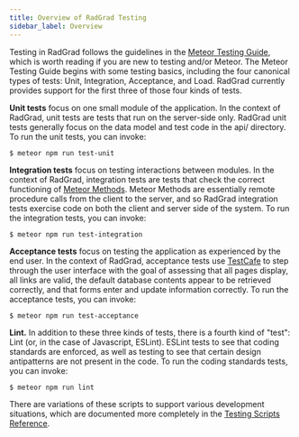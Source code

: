 ```yaml
---
title: Overview of RadGrad Testing
sidebar_label: Overview
---
```


Testing in RadGrad follows the guidelines in the [Meteor Testing Guide](https://guide.meteor.com/testing.html), which is worth reading if you are new to testing and/or Meteor. The Meteor Testing Guide begins with some testing basics, including the four canonical types of tests: Unit, Integration, Acceptance, and Load.  RadGrad currently provides support for the first three of those four kinds of tests.

**Unit tests** focus on one small module of the application. In the context of RadGrad, unit tests are tests that run on the server-side only.  RadGrad unit tests generally focus on the data model and test code in the api/ directory.  To run the unit tests, you can invoke:

```
$ meteor npm run test-unit
```

**Integration tests** focus on testing interactions between modules.  In the context of RadGrad, integration tests are tests that check the correct functioning of [Meteor Methods](https://guide.meteor.com/methods.html). Meteor Methods are essentially remote procedure calls from the client to the server, and so RadGrad integration tests exercise code on both the client and server side of the system. To run the integration tests, you can invoke:

```
$ meteor npm run test-integration
```

**Acceptance tests** focus on testing the application as experienced by the end user. In the context of RadGrad, acceptance tests use [TestCafe](https://devexpress.github.io/testcafe/) to step through the user interface with the goal of assessing that all pages display, all links are valid, the default database contents appear to be retrieved correctly, and that forms enter and update information correctly. To run the acceptance tests, you can invoke:

```
$ meteor npm run test-acceptance
```

**Lint.** In addition to these three kinds of tests, there is a fourth kind of "test": Lint (or, in the case of Javascript, ESLint).  ESLint tests to see that coding standards are enforced, as well as testing to see that certain design antipatterns are not present in the code.  To run the coding standards tests, you can invoke:

```
$ meteor npm run lint
```

There are variations of these scripts to support various development situations, which are documented more completely in the [Testing Scripts Reference](./reference/testing-scripts).


